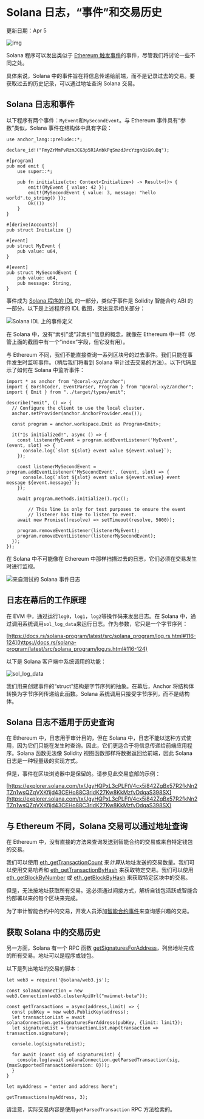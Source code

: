 # Solana 日志，“事件”和交易历史

更新日期：Apr 5

![img](https://static.wixstatic.com/media/935a00_5dfc6f5062894ef7be199e2084106222~mv2.jpg)

Solana 程序可以发出类似于 [Ethereum 触发事件](https://www.rareskills.io/post/ethereum-events)的事件，尽管我们将讨论一些不同之处。

具体来说，Solana 中的事件旨在将信息传递给前端，而不是记录过去的交易。要获取过去的历史记录，可以通过地址查询 Solana 交易。

## Solana 日志和事件

以下程序有两个事件：`MyEvent`和`MySecondEvent`。与 Ethereum 事件具有“参数”类似，Solana 事件在结构体中具有字段：

```
use anchor_lang::prelude::*;

declare_id!("FmyZrMmPvRzmJCG3p5R1AnbkPqSmzdJrcYzgnQiGKuBq");

#[program]
pub mod emit {
    use super::*;

    pub fn initialize(ctx: Context<Initialize>) -> Result<()> {
        emit!(MyEvent { value: 42 });
        emit!(MySecondEvent { value: 3, message: "hello world".to_string() });
        Ok(())
    }
}

#[derive(Accounts)]
pub struct Initialize {}

#[event]
pub struct MyEvent {
    pub value: u64,
}

#[event]
pub struct MySecondEvent {
    pub value: u64,
    pub message: String,
}
```

事件成为 [Solana 程序的 IDL](https://www.rareskills.io/post/anchor-idl) 的一部分，类似于事件是 Solidity 智能合约 ABI 的一部分。以下是上述程序的 IDL 截图，突出显示相关部分：

![Solana IDL 上的事件定义](https://static.wixstatic.com/media/935a00_3b8137e010d540178284188e9925d7ad~mv2.png/v1/fill/w_350,h_484,al_c,q_85,usm_0.66_1.00_0.01,enc_auto/935a00_3b8137e010d540178284188e9925d7ad~mv2.png)

在 Solana 中，没有“索引”或“非索引”信息的概念，就像在 Ethereum 中一样（尽管上面的截图中有一个“index”字段，但它没有用）。

与 Ethereum 不同，我们不能直接查询一系列区块号的过去事件。我们只能在事件发生时监听事件。（稍后我们将看到 Solana 审计过去交易的方法）。以下代码显示了如何在 Solana 中监听事件：

```
import * as anchor from "@coral-xyz/anchor";
import { BorshCoder, EventParser, Program } from "@coral-xyz/anchor";
import { Emit } from "../target/types/emit";

describe("emit", () => {
  // Configure the client to use the local cluster.
  anchor.setProvider(anchor.AnchorProvider.env());

  const program = anchor.workspace.Emit as Program<Emit>;

  it("Is initialized!", async () => {
    const listenerMyEvent = program.addEventListener('MyEvent', (event, slot) => {
      console.log(`slot ${slot} event value ${event.value}`);
    });

    const listenerMySecondEvent = program.addEventListener('MySecondEvent', (event, slot) => {
      console.log(`slot ${slot} event value ${event.value} event message ${event.message}`);
    });

    await program.methods.initialize().rpc();

		// This line is only for test purposes to ensure the event
		// listener has time to listen to event.
    await new Promise((resolve) => setTimeout(resolve, 5000));

    program.removeEventListener(listenerMyEvent);
    program.removeEventListener(listenerMySecondEvent);
  });
});
```

在 Solana 中不可能像在 Ethereum 中那样扫描过去的日志，它们必须在交易发生时进行监视。

![来自测试的 Solana 事件日志](https://static.wixstatic.com/media/935a00_4093b5180b5a4e179c46151e54df8819~mv2.png/v1/fill/w_350,h_133,al_c,q_85,usm_0.66_1.00_0.01,enc_auto/935a00_4093b5180b5a4e179c46151e54df8819~mv2.png)

## 日志在幕后的工作原理

在 EVM 中，通过运行`log0`，`log1`，`log2`等操作码来发出日志。在 Solana 中，通过调用系统调用`sol_log_data`来运行日志。作为参数，它只是一个字节序列：

[https://docs.rs/solana-program/latest/src/solana_program/log.rs.html#116-124](https://docs.rs/solana-program/latest/src/solana_program/log.rs.html#116-124)

以下是 Solana 客户端中系统调用的功能：

![sol_log_data](https://static.wixstatic.com/media/935a00_1708759ffbba49618878a420e50554b5~mv2.png/v1/fill/w_740,h_200,al_c,q_85,usm_0.66_1.00_0.01,enc_auto/935a00_1708759ffbba49618878a420e50554b5~mv2.png)

我们用来创建事件的“struct”结构是字节序列的抽象。在幕后，Anchor 将结构体转换为字节序列传递给此函数。Solana 系统调用只接受字节序列，而不是结构体。

## Solana 日志不适用于历史查询

在 Ethereum 中，日志用于审计目的，但在 Solana 中，日志不能以这种方式使用，因为它们只能在发生时查询。因此，它们更适合于将信息传递给前端应用程序。Solana 函数无法像 Solidity 视图函数那样将数据返回给前端，因此 Solana 日志是一种轻量级的实现方式。

但是，事件在区块浏览器中是保留的。请参见此交易底部的示例：

[https://explorer.solana.com/tx/JgyHQPxL3cPLFtV4cx5i842ZgBx57R2fkNn2TZn1wsQZqVXKfijd43CEHo88C3ridK27Kw8KkMzfvDdqaS398SX](https://explorer.solana.com/tx/JgyHQPxL3cPLFtV4cx5i842ZgBx57R2fkNn2TZn1wsQZqVXKfijd43CEHo88C3ridK27Kw8KkMzfvDdqaS398SX)

## 与 Ethereum 不同，Solana 交易可以通过地址查询

在 Ethereum 中，没有直接的方法来查询发送到智能合约的交易或来自特定钱包的交易。

我们可以使用 [eth_getTransactionCount](https://ethereum.org/developers/docs/apis/json-rpc#eth_gettransactioncount) 来*计算*从地址发送的交易数量。我们可以使用交易哈希和 [eth_getTransactionByHash](https://ethereum.org/developers/docs/apis/json-rpc#eth_gettransactionbyhash) 来获取特定交易。我们可以使用 [eth_getBlockByNumber](https://ethereum.org/developers/docs/apis/json-rpc#eth_getblockbynumber) 或 [eth_getBlockByHash](https://ethereum.org/developers/docs/apis/json-rpc#eth_getblockbyhash) 来获取特定区块中的交易。

但是，无法按地址获取所有交易。这必须通过间接方式，解析自钱包活跃或智能合约部署以来的每个区块来完成。

为了审计智能合约中的交易，开发人员添加[智能合约事件](https://www.rareskills.io/post/ethereum-events)来查询感兴趣的交易。

## 获取 Solana 中的交易历史

另一方面，Solana 有一个 RPC 函数 [getSignaturesForAddress](https://solana.com/docs/rpc/http/getsignaturesforaddress)，列出地址完成的所有交易。地址可以是程序或钱包。

以下是列出地址的交易的脚本：

```
let web3 = require('@solana/web3.js');

const solanaConnection = new web3.Connection(web3.clusterApiUrl("mainnet-beta"));

const getTransactions = async(address,limit) => {
  const pubKey = new web3.PublicKey(address);
  let transactionList = await solanaConnection.getSignaturesForAddress(pubKey, {limit: limit});
  let signatureList = transactionList.map(transaction => transaction.signature);

  console.log(signatureList);

  for await (const sig of signatureList) {
    console.log(await solanaConnection.getParsedTransaction(sig, {maxSupportedTransactionVersion: 0}));
  }
}

let myAddress = "enter and address here";

getTransactions(myAddress, 3);
```

请注意，实际交易内容是使用`getParsedTransaction` RPC 方法检索的。